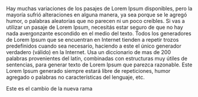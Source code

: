 Hay muchas variaciones de los pasajes de Lorem Ipsum disponibles, pero la mayoría sufrió alteraciones en alguna manera, ya sea porque se le agregó humor, o palabras aleatorias que no parecen ni un poco creíbles. Si vas a utilizar un pasaje de Lorem Ipsum, necesitás estar seguro de que no hay nada avergonzante escondido en el medio del texto. Todos los generadores de Lorem Ipsum que se encuentran en Internet tienden a repetir trozos predefinidos cuando sea necesario, haciendo a este el único generador verdadero (válido) en la Internet. Usa un diccionario de mas de 200 palabras provenientes del latín, combinadas con estructuras muy útiles de sentencias, para generar texto de Lorem Ipsum que parezca razonable. Este Lorem Ipsum generado siempre estará libre de repeticiones, humor agregado o palabras no características del lenguaje, etc.

Este es el cambio de la nueva rama

